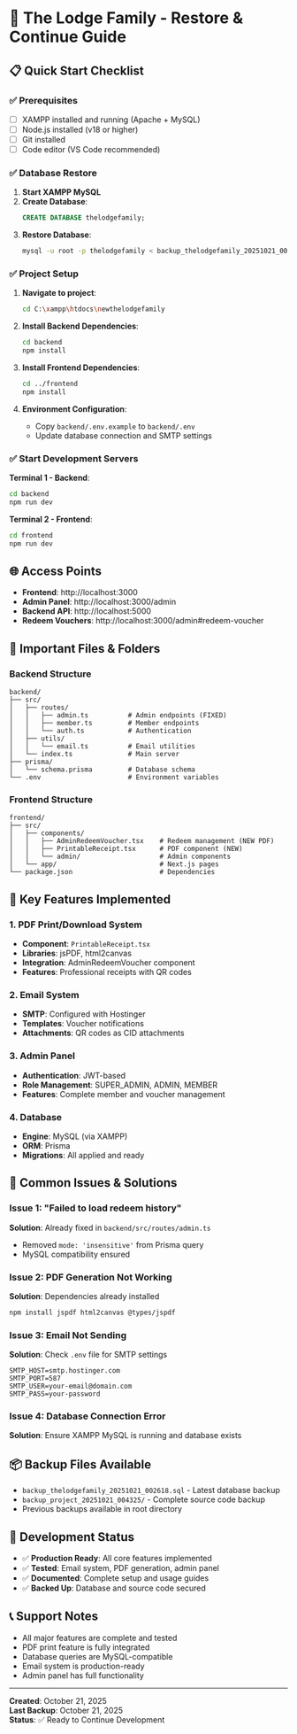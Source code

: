 # 🔄 The Lodge Family - Restore & Continue Guide

## 📋 Quick Start Checklist

### ✅ Prerequisites
- [ ] XAMPP installed and running (Apache + MySQL)
- [ ] Node.js installed (v18 or higher)
- [ ] Git installed
- [ ] Code editor (VS Code recommended)

### ✅ Database Restore
1. **Start XAMPP MySQL**
2. **Create Database**:
   ```sql
   CREATE DATABASE thelodgefamily;
   ```
3. **Restore Database**:
   ```bash
   mysql -u root -p thelodgefamily < backup_thelodgefamily_20251021_002618.sql
   ```

### ✅ Project Setup
1. **Navigate to project**:
   ```bash
   cd C:\xampp\htdocs\newthelodgefamily
   ```

2. **Install Backend Dependencies**:
   ```bash
   cd backend
   npm install
   ```

3. **Install Frontend Dependencies**:
   ```bash
   cd ../frontend
   npm install
   ```

4. **Environment Configuration**:
   - Copy `backend/.env.example` to `backend/.env`
   - Update database connection and SMTP settings

### ✅ Start Development Servers

**Terminal 1 - Backend**:
```bash
cd backend
npm run dev
```

**Terminal 2 - Frontend**:
```bash
cd frontend
npm run dev
```

## 🌐 Access Points
- **Frontend**: http://localhost:3000
- **Admin Panel**: http://localhost:3000/admin
- **Backend API**: http://localhost:5000
- **Redeem Vouchers**: http://localhost:3000/admin#redeem-voucher

## 📁 Important Files & Folders

### Backend Structure
```
backend/
├── src/
│   ├── routes/
│   │   ├── admin.ts          # Admin endpoints (FIXED)
│   │   ├── member.ts         # Member endpoints
│   │   └── auth.ts           # Authentication
│   ├── utils/
│   │   └── email.ts          # Email utilities
│   └── index.ts              # Main server
├── prisma/
│   └── schema.prisma         # Database schema
└── .env                      # Environment variables
```

### Frontend Structure
```
frontend/
├── src/
│   ├── components/
│   │   ├── AdminRedeemVoucher.tsx    # Redeem management (NEW PDF)
│   │   ├── PrintableReceipt.tsx      # PDF component (NEW)
│   │   └── admin/                    # Admin components
│   └── app/                          # Next.js pages
└── package.json                      # Dependencies
```

## 🔧 Key Features Implemented

### 1. PDF Print/Download System
- **Component**: `PrintableReceipt.tsx`
- **Libraries**: jsPDF, html2canvas
- **Integration**: AdminRedeemVoucher component
- **Features**: Professional receipts with QR codes

### 2. Email System
- **SMTP**: Configured with Hostinger
- **Templates**: Voucher notifications
- **Attachments**: QR codes as CID attachments

### 3. Admin Panel
- **Authentication**: JWT-based
- **Role Management**: SUPER_ADMIN, ADMIN, MEMBER
- **Features**: Complete member and voucher management

### 4. Database
- **Engine**: MySQL (via XAMPP)
- **ORM**: Prisma
- **Migrations**: All applied and ready

## 🚨 Common Issues & Solutions

### Issue 1: "Failed to load redeem history"
**Solution**: Already fixed in `backend/src/routes/admin.ts`
- Removed `mode: 'insensitive'` from Prisma query
- MySQL compatibility ensured

### Issue 2: PDF Generation Not Working
**Solution**: Dependencies already installed
```bash
npm install jspdf html2canvas @types/jspdf
```

### Issue 3: Email Not Sending
**Solution**: Check `.env` file for SMTP settings
```env
SMTP_HOST=smtp.hostinger.com
SMTP_PORT=587
SMTP_USER=your-email@domain.com
SMTP_PASS=your-password
```

### Issue 4: Database Connection Error
**Solution**: Ensure XAMPP MySQL is running and database exists

## 📦 Backup Files Available
- `backup_thelodgefamily_20251021_002618.sql` - Latest database backup
- `backup_project_20251021_004325/` - Complete source code backup
- Previous backups available in root directory

## 🎯 Development Status
- ✅ **Production Ready**: All core features implemented
- ✅ **Tested**: Email system, PDF generation, admin panel
- ✅ **Documented**: Complete setup and usage guides
- ✅ **Backed Up**: Database and source code secured

## 📞 Support Notes
- All major features are complete and tested
- PDF print feature is fully integrated
- Database queries are MySQL-compatible
- Email system is production-ready
- Admin panel has full functionality

---
**Created**: October 21, 2025  
**Last Backup**: October 21, 2025  
**Status**: ✅ Ready to Continue Development